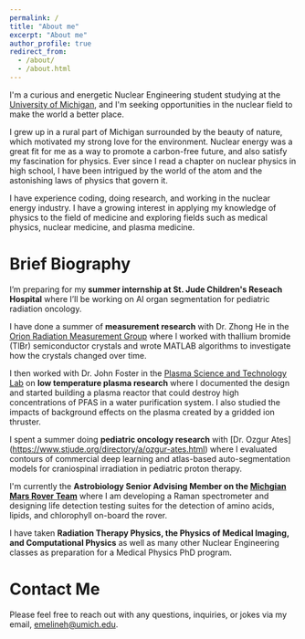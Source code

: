 ```yaml
---
permalink: /
title: "About me"
excerpt: "About me"
author_profile: true
redirect_from: 
  - /about/
  - /about.html
---
```

I'm a curious and energetic Nuclear Engineering student studying at the [University of Michigan](https://ners.engin.umich.edu), and I'm seeking opportunities in the nuclear field to make the world a better place.

I grew up in a rural part of Michigan surrounded by the beauty of nature, which motivated my strong love for the environment. Nuclear energy was a great fit for me as a way to promote a carbon-free future, and also satisfy my fascination for physics. Ever since I read a chapter on nuclear physics in high school, I have been intrigued by the world of the atom and the astonishing laws of physics that govern it.

I have experience coding, doing research, and working in the nuclear energy industry. I have a growing interest in applying my knowledge of physics to the field of medicine and exploring fields such as medical physics, nuclear medicine, and plasma medicine.

Brief Biography
======

I’m preparing for my **summer internship at St. Jude Children's Reseach Hospital** where I’ll be working on AI organ segmentation for pediatric radiation oncology.

I have done a summer of **measurement research** with Dr. Zhong He in the [Orion Radiation Measurement Group](https://cztlab.engin.umich.edu) where I worked with thallium bromide (TlBr) semiconductor crystals and wrote MATLAB algorithms to investigate how the crystals changed over time. 

I then worked with Dr. John Foster in the [Plasma Science and Technology Lab](https://pstlab.engin.umich.edu) on **low temperature plasma research** where I documented the design and started building a plasma reactor that could destroy high concentrations of PFAS in a water purification system. I also studied the impacts of background effects on the plasma created by a gridded ion thruster. 

I spent a summer doing **pediatric oncology research** with [Dr. Ozgur Ates] (https://www.stjude.org/directory/a/ozgur-ates.html) where I evaluated contours of commercial deep learning and atlas-based auto-segmentation models for craniospinal irradiation in pediatric proton therapy.

I'm currently the **Astrobiology Senior Advising Member on the [Michgian Mars Rover Team](https://mrover.org)** where I am developing a Raman spectrometer and designing life detection testing suites for the detection of amino acids, lipids, and chlorophyll on-board the rover.

I have taken **Radiation Therapy Physics, the Physics of Medical Imaging, and Computational Physics** as well as many other Nuclear Engineering classes as preparation for a Medical Physics PhD program.


Contact Me
======
Please feel free to reach out with any questions, inquiries, or jokes via my email, [emelineh@umich.edu](mailto:emelineh@umich.edu).